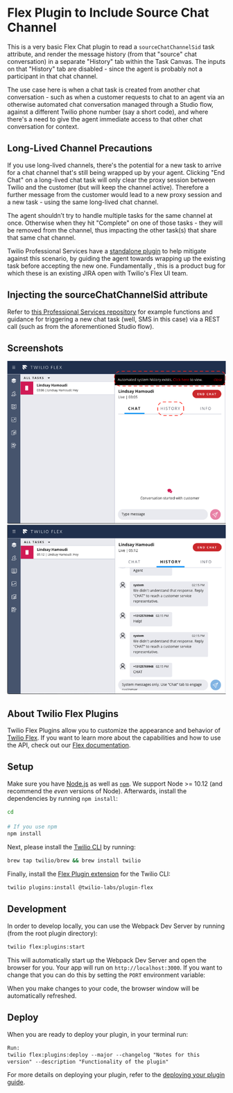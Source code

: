 # Flex Plugin to Include Source Chat Channel

This is a very basic Flex Chat plugin to read a `sourceChatChannelSid` task attribute, and render the message history (from that "source" chat conversation) in a separate "History" tab within the Task Canvas. The inputs on that "History" tab are disabled - since the agent is probably not a participant in that chat channel.

The use case here is when a chat task is created from another chat conversation - such as when a customer requests to chat to an agent via an otherwise automated chat conversation managed through a Studio flow, against a different Twilio phone number (say a short code), and where there's a need to give the agent immediate access to that other chat conversation for context. 

## Long-Lived Channel Precautions

If you use long-lived channels, there's the potential for a new task to arrive for a chat channel that's still being wrapped up by your agent. Clicking "End Chat" on a long-lived chat task will only clear the proxy session between Twilio and the customer (but will keep the channel active). Therefore a further message from the customer would lead to a new proxy session and a new task - using the same long-lived chat channel.

The agent shouldn’t try to handle multiple tasks for the same channel at once. Otherwise when they hit "Complete" on one of those tasks - they will be removed from the channel, thus impacting the other task(s) that share that same chat channel.

Twilio Professional Services have a [standalone plugin](https://github.com/twilio-professional-services/plugin-alert-on-second-task-for-same-chat-channel) to help mitigate against this scenario, by guiding the agent towards wrapping up the existing task before accepting the new one. Fundamentally , this is a product bug for which these is an existing JIRA open with Twilio's Flex UI team.

## Injecting the sourceChatChannelSid attribute

Refer to [this Professional Services repository](https://github.com/twilio-professional-services/function-flex-outbound-sms) for example functions and guidance for triggering a new chat task (well, SMS in this case) via a REST call (such as from the aforementioned Studio flow).

## Screenshots

<img width="700px" src="screenshots/history-tab-inactive.png"/>

<img width="700px" src="screenshots/history-tab-active.png"/>

## About Twilio Flex Plugins

Twilio Flex Plugins allow you to customize the appearance and behavior of [Twilio Flex](https://www.twilio.com/flex). If you want to learn more about the capabilities and how to use the API, check out our [Flex documentation](https://www.twilio.com/docs/flex).

## Setup

Make sure you have [Node.js](https://nodejs.org) as well as [`npm`](https://npmjs.com). We support Node >= 10.12 (and recommend the _even_ versions of Node). Afterwards, install the dependencies by running `npm install`:

```bash
cd 

# If you use npm
npm install
```

Next, please install the [Twilio CLI](https://www.twilio.com/docs/twilio-cli/quickstart) by running:

```bash
brew tap twilio/brew && brew install twilio
```

Finally, install the [Flex Plugin extension](https://github.com/twilio-labs/plugin-flex) for the Twilio CLI:

```bash
twilio plugins:install @twilio-labs/plugin-flex
```

## Development

In order to develop locally, you can use the Webpack Dev Server by running (from the root plugin directory):

```bash
twilio flex:plugins:start
```

This will automatically start up the Webpack Dev Server and open the browser for you. Your app will run on `http://localhost:3000`. If you want to change that you can do this by setting the `PORT` environment variable:

When you make changes to your code, the browser window will be automatically refreshed.

## Deploy

When you are ready to deploy your plugin, in your terminal run:
```
Run: 
twilio flex:plugins:deploy --major --changelog "Notes for this version" --description "Functionality of the plugin"
```
For more details on deploying your plugin, refer to the [deploying your plugin guide](https://www.twilio.com/docs/flex/plugins#deploying-your-plugin).


